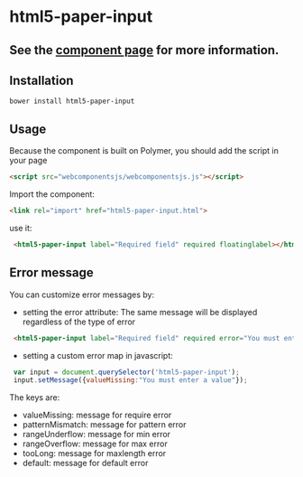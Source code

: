 html5-paper-input
================

## See the [component page](http://cbalit.github.io/html5-paper-input) for more information.

## Installation

````
bower install html5-paper-input
````
## Usage

Because the component is built on Polymer, you should add the script in your page
```html
<script src="webcomponentsjs/webcomponentsjs.js"></script>
```


Import the component:
```html
<link rel="import" href="html5-paper-input.html">
```

use it:
```html
 <html5-paper-input label="Required field" required floatinglabel></html5-paper-input>
```

## Error message

You can customize error messages by:
* setting the error attribute: The same message will be displayed regardless of the type of error
```html
 <html5-paper-input label="Required field" required error="You must enter a value"></html5-paper-input>
```
* setting a custom error map in javascript:
 ```javascript
  var input = document.querySelector('html5-paper-input');
  input.setMessage({valueMissing:"You must enter a value"});
 ```
 The keys are:
  * valueMissing: message for require error
  * patternMismatch: message for pattern error
  * rangeUnderflow: message for min error
  * rangeOverflow: message for max error
  * tooLong: message for maxlength error
  * default: message for default error
